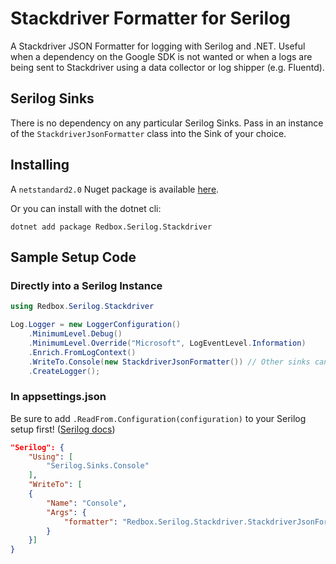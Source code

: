 # Stackdriver Formatter for Serilog

A Stackdriver JSON Formatter for logging with Serilog and .NET.  Useful when a dependency on the Google SDK is not wanted or when a logs are being sent to Stackdriver using a data collector or log shipper (e.g. Fluentd).

## Serilog Sinks

There is no dependency on any particular Serilog Sinks.  Pass in an instance of the `StackdriverJsonFormatter` class into the Sink of your choice.

## Installing

A `netstandard2.0` Nuget package is available [here](https://www.nuget.org/packages/Redbox.Serilog.Stackdriver/).

Or you can install with the dotnet cli:

`dotnet add package Redbox.Serilog.Stackdriver`

## Sample Setup Code

### Directly into a Serilog Instance

```csharp
using Redbox.Serilog.Stackdriver

Log.Logger = new LoggerConfiguration()
    .MinimumLevel.Debug()
    .MinimumLevel.Override("Microsoft", LogEventLevel.Information)
    .Enrich.FromLogContext()
    .WriteTo.Console(new StackdriverJsonFormatter()) // Other sinks can be used to, e.g. File
    .CreateLogger();
```

### In appsettings.json

Be sure to add `.ReadFrom.Configuration(configuration)` to your Serilog setup first!  ([Serilog docs](https://github.com/serilog/serilog-settings-configuration))

```json
"Serilog": {
    "Using": [
        "Serilog.Sinks.Console"
    ],
    "WriteTo": [
    {
        "Name": "Console",
        "Args": {
            "formatter": "Redbox.Serilog.Stackdriver.StackdriverJsonFormatter, Redbox.Serilog.Stackdriver"
        }
    }]
}
```
